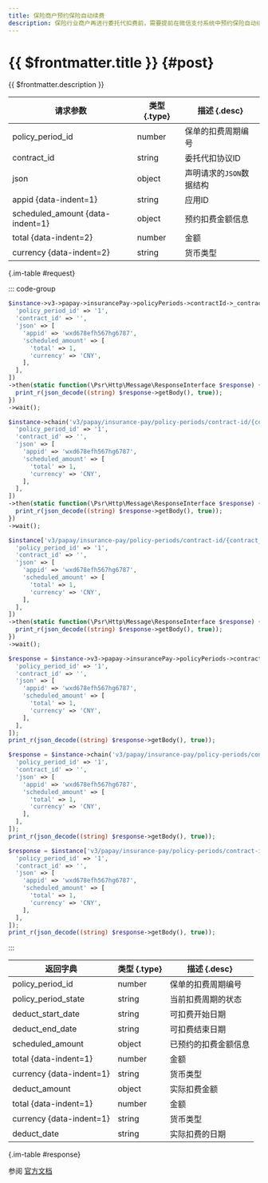 ```yaml
---
title: 保险商户预约保险自动续费
description: 保险行业商户再进行委托代扣费前，需要提前在微信支付系统中预约保险自动续费，预约成功后方可在约定时间内扣费。
---
```


# {{ $frontmatter.title }} {#post}

{{ $frontmatter.description }}

| 请求参数 | 类型 {.type} | 描述 {.desc}
| --- | --- | ---
| policy_period_id | number | 保单的扣费周期编号
| contract_id | string | 委托代扣协议ID
| json | object | 声明请求的`JSON`数据结构
| appid {data-indent=1} | string | 应用ID
| scheduled_amount {data-indent=1} | object | 预约扣费金额信息
| total {data-indent=2} | number | 金额
| currency {data-indent=2} | string | 货币类型

{.im-table #request}

::: code-group

```php [异步纯链式]
$instance->v3->papay->insurancePay->policyPeriods->contractId->_contract_id_->policyPeriodId->_policy_period_id_->schedule->postAsync([
  'policy_period_id' => '1',
  'contract_id' => '',
  'json' => [
    'appid' => 'wxd678efh567hg6787',
    'scheduled_amount' => [
      'total' => 1,
      'currency' => 'CNY',
    ],
  ],
])
->then(static function(\Psr\Http\Message\ResponseInterface $response) {
  print_r(json_decode((string) $response->getBody(), true));
})
->wait();
```

```php [异步声明式]
$instance->chain('v3/papay/insurance-pay/policy-periods/contract-id/{contract_id}/policy-period-id/{policy_period_id}/schedule')->postAsync([
  'policy_period_id' => '1',
  'contract_id' => '',
  'json' => [
    'appid' => 'wxd678efh567hg6787',
    'scheduled_amount' => [
      'total' => 1,
      'currency' => 'CNY',
    ],
  ],
])
->then(static function(\Psr\Http\Message\ResponseInterface $response) {
  print_r(json_decode((string) $response->getBody(), true));
})
->wait();
```

```php [异步属性式]
$instance['v3/papay/insurance-pay/policy-periods/contract-id/{contract_id}/policy-period-id/{policy_period_id}/schedule']->postAsync([
  'policy_period_id' => '1',
  'contract_id' => '',
  'json' => [
    'appid' => 'wxd678efh567hg6787',
    'scheduled_amount' => [
      'total' => 1,
      'currency' => 'CNY',
    ],
  ],
])
->then(static function(\Psr\Http\Message\ResponseInterface $response) {
  print_r(json_decode((string) $response->getBody(), true));
})
->wait();
```

```php [同步纯链式]
$response = $instance->v3->papay->insurancePay->policyPeriods->contractId->_contract_id_->policyPeriodId->_policy_period_id_->schedule->post([
  'policy_period_id' => '1',
  'contract_id' => '',
  'json' => [
    'appid' => 'wxd678efh567hg6787',
    'scheduled_amount' => [
      'total' => 1,
      'currency' => 'CNY',
    ],
  ],
]);
print_r(json_decode((string) $response->getBody(), true));
```

```php [同步声明式]
$response = $instance->chain('v3/papay/insurance-pay/policy-periods/contract-id/{contract_id}/policy-period-id/{policy_period_id}/schedule')->post([
  'policy_period_id' => '1',
  'contract_id' => '',
  'json' => [
    'appid' => 'wxd678efh567hg6787',
    'scheduled_amount' => [
      'total' => 1,
      'currency' => 'CNY',
    ],
  ],
]);
print_r(json_decode((string) $response->getBody(), true));
```

```php [同步属性式]
$response = $instance['v3/papay/insurance-pay/policy-periods/contract-id/{contract_id}/policy-period-id/{policy_period_id}/schedule']->post([
  'policy_period_id' => '1',
  'contract_id' => '',
  'json' => [
    'appid' => 'wxd678efh567hg6787',
    'scheduled_amount' => [
      'total' => 1,
      'currency' => 'CNY',
    ],
  ],
]);
print_r(json_decode((string) $response->getBody(), true));
```

:::

| 返回字典 | 类型 {.type} | 描述 {.desc}
| --- | --- | ---
| policy_period_id | number | 保单的扣费周期编号
| policy_period_state | string | 当前扣费周期的状态
| deduct_start_date | string | 可扣费开始日期
| deduct_end_date | string | 可扣费结束日期
| scheduled_amount | object | 已预约的扣费金额信息
| total {data-indent=1} | number | 金额
| currency {data-indent=1} | string | 货币类型
| deduct_amount | object | 实际扣费金额
| total {data-indent=1} | number | 金额
| currency {data-indent=1} | string | 货币类型
| deduct_date | string | 实际扣费的日期

{.im-table #response}

参阅 [官方文档](https://pay.weixin.qq.com/docs/merchant/apis/insurance-entrusted-payment/schedule/schedule-policy-period.html)

